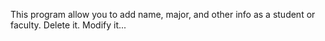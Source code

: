 This program allow you to add name, major, and other info as a student or faculty. Delete it. Modify it...
